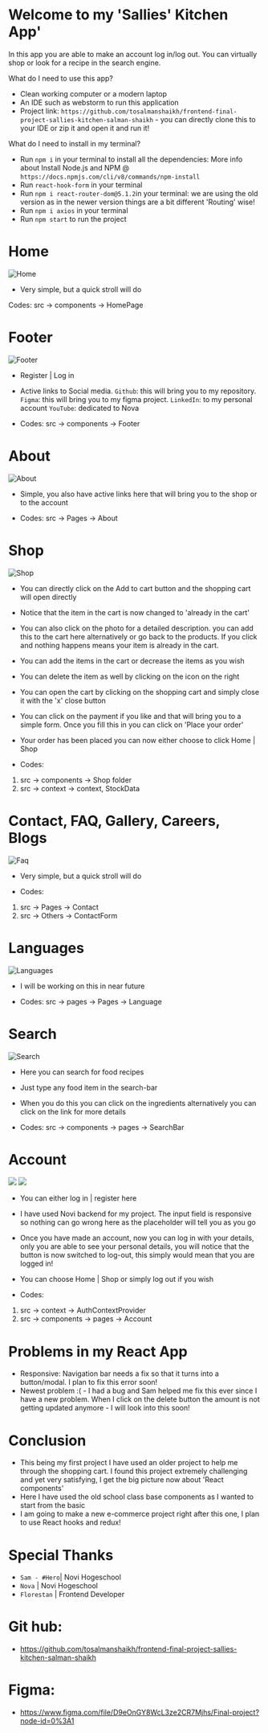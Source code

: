 # Welcome to my 'Sallies' Kitchen App' 
In this app you are able to make an account log in/log out. You can virtually shop or look for a recipe in the search engine.

What do I need to use this app?
- Clean working computer or a modern laptop 
- An IDE such as webstorm to run this application
- Project link: `https://github.com/tosalmanshaikh/frontend-final-project-sallies-kitchen-salman-shaikh` - you can directly clone this to your IDE or zip it and open it and run it!

What do I need to install in my terminal?
- Run `npm i` in your terminal to install all the dependencies: More info about Install Node.js and NPM @ `https://docs.npmjs.com/cli/v8/commands/npm-install`
- Run `react-hook-form` in your terminal
- Run `npm i react-router-dom@5.1.2`in your terminal: we are using the old version as in the newer version things are a bit different 'Routing' wise!
- Run `npm i axios` in your terminal
- Run `npm start` to run the project

# Home
![Home](src/images/ReadMeImages/Home.jpg)
- Very simple, but a quick stroll will do

Codes: src -> components -> HomePage

# Footer
![Footer](src/images/ReadMeImages/Footer.jpg)

- Register | Log in

- Active links to Social media.
`Github`: this will bring you to my repository.
`Figma`: this will bring you to my figma project.
`LinkedIn`: to my personal account
`YouTube`: dedicated to Nova

- Codes: src -> components -> Footer

# About
![About](src/images/ReadMeImages/About.jpg)

- Simple, you also have active links here that will bring you to the shop or to the account

- Codes: src -> Pages -> About

# Shop
![Shop](src/images/ReadMeImages/Shop.jpg)

- You can directly click on the Add to cart button and the shopping cart will open directly
- Notice that the item in the cart is now changed to 'already in the cart'
- You can also click on the photo for a detailed description. you can add this to the cart here alternatively or go back to the products. If you click and nothing happens means your item is already in the cart.
- You can add the items in the cart or decrease the items as you wish
- You can delete the item as well by clicking on the icon on the right
- You can open the cart by clicking on the shopping cart and simply close it with the 'x' close button
- You can click on the payment if you like and that will bring you to a simple form. Once you fill this in you can click on 'Place your order'
- Your order has been placed you can now either choose to click Home | Shop

- Codes: 
1. src -> components -> Shop folder
2. src -> context -> context, StockData

# Contact, FAQ, Gallery, Careers, Blogs
![Faq](src/images/ReadMeImages/Faq.jpg)

- Very simple, but a quick stroll will do

- Codes: 
1. src -> Pages -> Contact
2. src -> Others -> ContactForm


# Languages
![Languages](src/images/ReadMeImages/Languages.jpg)

- I will be working on this in near future

- Codes: src -> pages -> Pages -> Language

# Search
![Search](src/images/ReadMeImages/Search.jpg)

- Here you can search for food recipes
- Just type any food item in the search-bar
- When you do this you can click on the ingredients alternatively you can click on the link for more details

- Codes: src -> components -> pages -> SearchBar


# Account
![](src/images/ReadMeImages/LogIn.jpg)
![](src/images/ReadMeImages/Register.jpg)

- You can either log in | register here
- I have used Novi backend for my project. The input field is responsive so nothing can go wrong here as the placeholder will tell you as you go 
- Once you have made an account, now you can log in with your details, only you are able to see your personal details, you will notice that the button is now switched to log-out, this simply would mean that you are logged in!
- You can choose Home | Shop or simply log out if you wish

- Codes: 
1. src -> context -> AuthContextProvider
2. src -> components -> pages -> Account


# Problems in my React App
- Responsive: Navigation bar needs a fix so that it turns into a button/modal. I plan to fix this error soon!
- Newest problem :( - I had a bug and Sam helped me fix this ever since I have a new problem. When I click on the delete button the amount is not getting updated anymore - I will look into this soon! 


# Conclusion
- This being my first project I have used an older project to help me through the shopping cart. I found this project extremely challenging and yet very satisfying, I get the big picture now about 'React components'
- Here I have used the old school class base components as I wanted to start from the basic
- I am going to make a new e-commerce project right after this one, I plan to use React hooks and redux!


# Special Thanks 
- `Sam - #Hero`| Novi Hogeschool 
- `Nova` | Novi Hogeschool 
- `Florestan` | Frontend Developer 


# Git hub:  
- https://github.com/tosalmanshaikh/frontend-final-project-sallies-kitchen-salman-shaikh


# Figma:
- https://www.figma.com/file/D9eOnGY8WcL3ze2CR7Mjhs/Final-project?node-id=0%3A1


